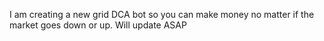 I am creating a new grid DCA bot so you can make money no matter if the market goes down or up. Will update ASAP
